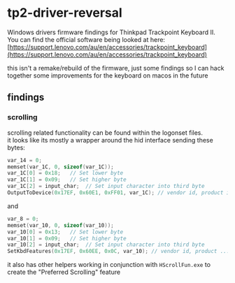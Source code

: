# tp2-driver-reversal
Windows drivers firmware findings for Thinkpad Trackpoint Keyboard II.  
You can find the official software being looked at here: [https://support.lenovo.com/au/en/accessories/trackpoint_keyboard](https://support.lenovo.com/au/en/accessories/trackpoint_keyboard)

  
this isn't a remake/rebuild of the firmware, just some findings so I can hack together some improvements for the keyboard on macos in the future
## findings
### scrolling
scrolling related functionality can be found within the logonset files.  
it looks like its mostly a wrapper around the hid interface sending these bytes:
```c
var_14 = 0;
memset(var_1C, 0, sizeof(var_1C));
var_1C[0] = 0x18;   // Set lower byte
var_1C[1] = 0x09;   // Set higher byte
var_1C[2] = input_char;  // Set input character into third byte
OutputToDevice(0x17EF, 0x60E1, 0xFF01, var_1C); // vendor id, product id probably, ... buffer(var_1c)
```
and
```c
var_8 = 0;
memset(var_10, 0, sizeof(var_10));
var_10[0] = 0x13;   // Set lower byte
var_10[1] = 0x09;   // Set higher byte
var_10[2] = input_char;  // Set input character into third byte
SetKbdFeatures(0x17EF, 0x60EE, 0x0C, var_10); // vendor id, product ..., buffer(var_10)
```
it also has other helpers working in conjunction with `HScrollFun.exe` to create the "Preferred Scrolling" feature
